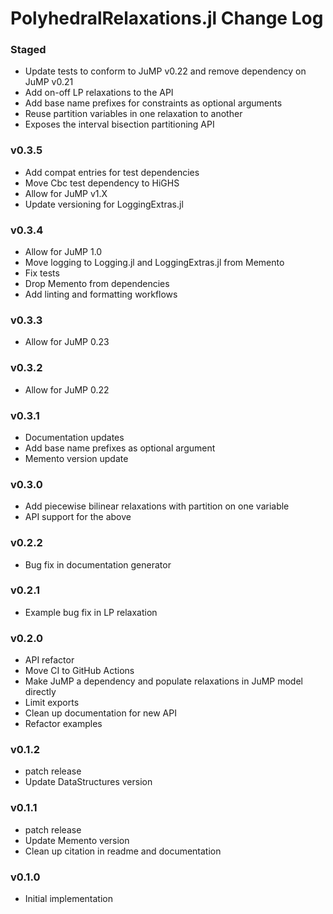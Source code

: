 PolyhedralRelaxations.jl Change Log
=========================

### Staged 
- Update tests to conform to JuMP v0.22 and remove dependency on JuMP v0.21
- Add on-off LP relaxations to the API
- Add base name prefixes for constraints as optional arguments
- Reuse partition variables in one relaxation to another 
- Exposes the interval bisection partitioning API

### v0.3.5 
- Add compat entries for test dependencies
- Move Cbc test dependency to HiGHS
- Allow for JuMP v1.X 
- Update versioning for LoggingExtras.jl

### v0.3.4
- Allow for JuMP 1.0
- Move logging to Logging.jl and LoggingExtras.jl from Memento
- Fix tests
- Drop Memento from dependencies
- Add linting and formatting workflows

### v0.3.3
- Allow for JuMP 0.23


### v0.3.2
- Allow for JuMP 0.22

### v0.3.1
- Documentation updates
- Add base name prefixes as optional argument
- Memento version update

### v0.3.0
- Add piecewise bilinear relaxations with partition on one variable
- API support for the above

### v0.2.2
- Bug fix in documentation generator

### v0.2.1
- Example bug fix in LP relaxation

### v0.2.0 
- API refactor 
- Move CI to GitHub Actions 
- Make JuMP a dependency and populate relaxations in JuMP model directly 
- Limit exports
- Clean up documentation for new API
- Refactor examples

### v0.1.2
- patch release
- Update DataStructures version 

### v0.1.1
- patch release
- Update Memento version
- Clean up citation in readme and documentation

### v0.1.0
- Initial implementation 

